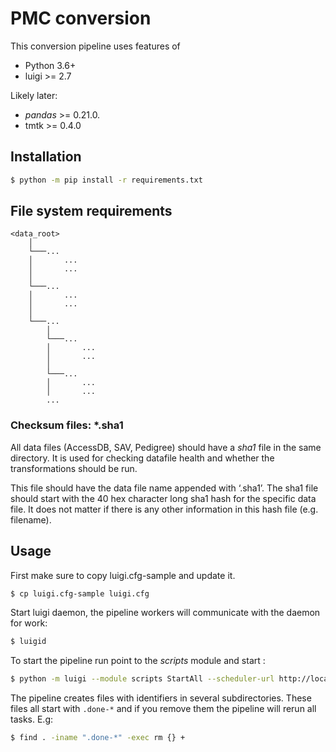 # PMC conversion

This conversion pipeline uses features of 
- Python 3.6+ 
- luigi >= 2.7

Likely later:
- _pandas_ >= 0.21.0.
- tmtk >= 0.4.0

## Installation

``` bash
$ python -m pip install -r requirements.txt
```

## File system requirements

```
<data_root>
    │
    └───...
    │       ...
    │       ...
    │
    └───...
    │       ...
    │       ...
    │   
    └───...
        │   
        └───...
        │       ...
        │       ...
        │
        └───...
        │       ...
        │       ...
        ...
```

### Checksum files: *.sha1
All data files (AccessDB, SAV, Pedigree) should have a _sha1_ file in the same 
directory. It is used for checking datafile health and whether the transformations 
should be run.

This file should have the data file name appended with ‘.sha1’. The sha1 
file should start with the 40 hex character long sha1 hash for the specific 
data file. It does not matter if there is any other information in this 
hash file (e.g. filename). 

## Usage

First make sure to copy luigi.cfg-sample and update it.

``` bash
$ cp luigi.cfg-sample luigi.cfg

```

Start luigi daemon, the pipeline workers will communicate with the daemon for work:

``` bash
$ luigid

```

To start the pipeline run point to the _scripts_ module and start :

``` bash
$ python -m luigi --module scripts StartAll --scheduler-url http://localhost:8082

```

The pipeline creates files with identifiers in several subdirectories. These files 
all start with `.done-*` and if you remove them the pipeline will rerun all tasks. E.g:

``` bash
$ find . -iname ".done-*" -exec rm {} +
```

